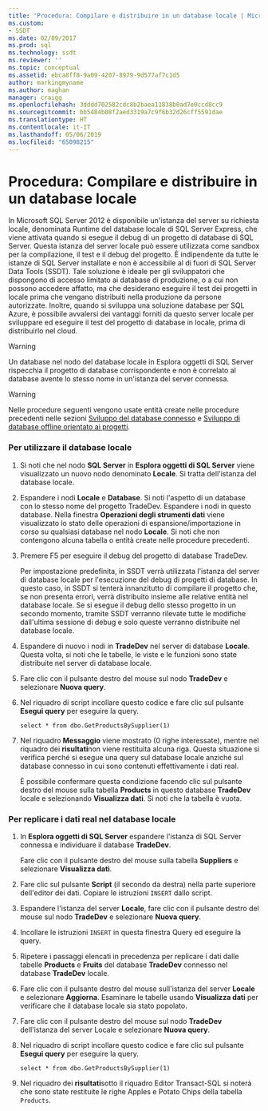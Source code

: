 ```yaml
---
title: 'Procedura: Compilare e distribuire in un database locale | Microsoft Docs'
ms.custom:
- SSDT
ms.date: 02/09/2017
ms.prod: sql
ms.technology: ssdt
ms.reviewer: ''
ms.topic: conceptual
ms.assetid: ebca8ff8-9a09-4207-8979-9d577af7c1d5
author: markingmyname
ms.author: maghan
manager: craigg
ms.openlocfilehash: 3dddd702582cdc8b2baea11838b0ad7e0ccd8cc9
ms.sourcegitcommit: bb5484b08f2aed3319a7c9f6b32d26cff5591dae
ms.translationtype: HT
ms.contentlocale: it-IT
ms.lasthandoff: 05/06/2019
ms.locfileid: "65098215"
---
```

# <a name="how-to-build-and-deploy-to-a-local-database"></a>Procedura: Compilare e distribuire in un database locale
In Microsoft SQL Server 2012 è disponibile un'istanza del server su richiesta locale, denominata Runtime del database locale di SQL Server Express, che viene attivata quando si esegue il debug di un progetto di database di SQL Server. Questa istanza del server locale può essere utilizzata come sandbox per la compilazione, il test e il debug del progetto. È indipendente da tutte le istanze di SQL Server installate e non è accessibile al di fuori di SQL Server Data Tools (SSDT). Tale soluzione è ideale per gli sviluppatori che dispongono di accesso limitato ai database di produzione, o a cui non possono accedere affatto, ma che desiderano eseguire il test dei progetti in locale prima che vengano distribuiti nella produzione da persone autorizzate. Inoltre, quando si sviluppa una soluzione database per SQL Azure, è possibile avvalersi dei vantaggi forniti da questo server locale per sviluppare ed eseguire il test del progetto di database in locale, prima di distribuirlo nel cloud.  
  
> [!WARNING]  
> Un database nel nodo del database locale in Esplora oggetti di SQL Server rispecchia il progetto di database corrispondente e non è correlato al database avente lo stesso nome in un'istanza del server connessa.  
  
> [!WARNING]  
> Nelle procedure seguenti vengono usate entità create nelle procedure precedenti nelle sezioni [Sviluppo del database connesso](../ssdt/connected-database-development.md) e [Sviluppo di database offline orientato ai progetti](../ssdt/project-oriented-offline-database-development.md).  
  
### <a name="to-use-the-local-database"></a>Per utilizzare il database locale  
  
1.  Si noti che nel nodo **SQL Server** in **Esplora oggetti di SQL Server** viene visualizzato un nuovo nodo denominato **Locale**. Si tratta dell'istanza del database locale.  
  
2.  Espandere i nodi **Locale** e **Database**. Si noti l'aspetto di un database con lo stesso nome del progetto TradeDev. Espandere i nodi in questo database. Nella finestra **Operazioni degli strumenti dati** viene visualizzato lo stato delle operazioni di espansione/importazione in corso su qualsiasi database nel nodo **Locale**. Si noti che non contengono alcuna tabella o entità create nelle procedure precedenti.  
  
3.  Premere F5 per eseguire il debug del progetto di database TradeDev.  
  
    Per impostazione predefinita, in SSDT verrà utilizzata l'istanza del server di database locale per l'esecuzione del debug di progetti di database. In questo caso, in SSDT si tenterà innanzitutto di compilare il progetto che, se non presenta errori, verrà distribuito insieme alle relative entità nel database locale. Se si esegue il debug dello stesso progetto in un secondo momento, tramite SSDT verranno rilevate tutte le modifiche dall'ultima sessione di debug e solo queste verranno distribuite nel database locale.  
  
4.  Espandere di nuovo i nodi in **TradeDev** nel server di database **Locale**. Questa volta, si noti che le tabelle, le viste e le funzioni sono state distribuite nel server di database locale.  
  
5.  Fare clic con il pulsante destro del mouse sul nodo **TradeDev** e selezionare **Nuova query**.  
  
6.  Nel riquadro di script incollare questo codice e fare clic sul pulsante **Esegui query** per eseguire la query.  
  
    ```  
    select * from dbo.GetProductsBySupplier(1)  
    ```  
  
7.  Nel riquadro **Messaggio** viene mostrato (0 righe interessate), mentre nel riquadro dei **risultati**non viene restituita alcuna riga. Questa situazione si verifica perché si esegue una query sul database locale anziché sul database connesso in cui sono contenuti effettivamente i dati real.  
  
    È possibile confermare questa condizione facendo clic sul pulsante destro del mouse sulla tabella **Products** in questo database **TradeDev** locale e selezionando **Visualizza dati**. Si noti che la tabella è vuota.  
  
### <a name="to-replicate-real-data-to-the-local-database"></a>Per replicare i dati real nel database locale  
  
1.  In **Esplora oggetti di SQL Server** espandere l'istanza di SQL Server connessa e individuare il database **TradeDev**.  
  
    Fare clic con il pulsante destro del mouse sulla tabella **Suppliers** e selezionare **Visualizza dati**.  
  
2.  Fare clic sul pulsante **Script** (il secondo da destra) nella parte superiore dell'editor dei dati. Copiare le istruzioni `INSERT` dallo script.  
  
3.  Espandere l'istanza del server **Locale**, fare clic con il pulsante destro del mouse sul nodo **TradeDev** e selezionare **Nuova query**.  
  
4.  Incollare le istruzioni `INSERT` in questa finestra Query ed eseguire la query.  
  
5.  Ripetere i passaggi elencati in precedenza per replicare i dati dalle tabelle **Products** e **Fruits** del database **TradeDev** connesso nel database **TradeDev** locale.  
  
6.  Fare clic con il pulsante destro del mouse sull'istanza del server **Locale** e selezionare **Aggiorna**. Esaminare le tabelle usando **Visualizza dati** per verificare che il database locale sia stato popolato.  
  
7.  Fare clic con il pulsante destro del mouse sul nodo **TradeDev** dell'istanza del server Locale e selezionare **Nuova query**.  
  
8.  Nel riquadro di script incollare questo codice e fare clic sul pulsante **Esegui query** per eseguire la query.  
  
    ```  
    select * from dbo.GetProductsBySupplier(1)  
    ```  
  
9. Nel riquadro dei **risultati**sotto il riquadro Editor Transact\-SQL si noterà che sono state restituite le righe Apples e Potato Chips della tabella `Products`.  
  
